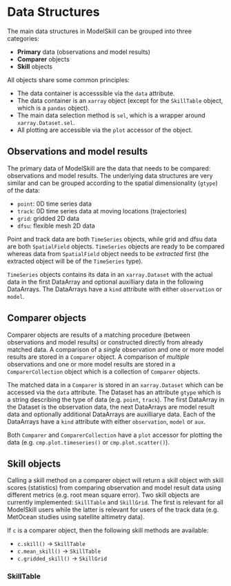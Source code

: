 # Data Structures

The main data structures in ModelSkill can be grouped into three categories:

* **Primary** data (observations and model results)
* **Comparer** objects
* **Skill** objects

All objects share some common principles:

* The data container is accesssible via the `data` attribute. 
* The data container is an `xarray` object (except for the `SkillTable` object, which is a `pandas` object).
* The main data selection method is `sel`, which is a wrapper around `xarray.Dataset.sel`.
* All plotting are accessible via the `plot` accessor of the object.


## Observations and model results

The primary data of ModelSkill are the data that needs to be compared: observations and model results. The underlying data structures are very similar and can be grouped according to the spatial dimensionality (`gtype`) of the data:

* `point`: 0D time series data
* `track`: 0D time series data at moving locations (trajectories)
* `grid`: gridded 2D data
* `dfsu`: flexible mesh 2D data

Point and track data are both `TimeSeries` objects, while grid and dfsu data are both `SpatialField` objects. `TimeSeries` objects are ready to be compared whereas data from `SpatialField` object needs to be *extracted* first (the extracted object will be of the `TimeSeries` type).

`TimeSeries` objects contains its data in an `xarray.Dataset` with the actual data in the first DataArray and optional auxilliary data in the following DataArrays. The DataArrays have a `kind` attribute with either `observation` or `model`.


## Comparer objects

Comparer objects are results of a matching procedure (between observations and model results) or constructed directly from already matched data. A comparison of a *single* observation and one or more model results are stored in a `Comparer` object. A comparison of *multiple* observations and one or more model results are stored in a `ComparerCollection` object which is a collection of `Comparer` objects.

The matched data in a `Comparer` is stored in an `xarray.Dataset` which can be accessed via the `data` attribute. The Dataset has an attribute `gtype` which is a string describing the type of data (e.g. `point`, `track`). The first DataArray in the Dataset is the observation data, the next DataArrays are model result data and optionally additional DataArrays are auxilliarye data. Each of the DataArrays have a `kind` attribute with either `observation`, `model` or `aux`.

Both `Comparer` and `ComparerCollection` have a `plot` accessor for plotting the data (e.g. `cmp.plot.timeseries()` or `cmp.plot.scatter()`).



## Skill objects

Calling a skill method on a comparer object will return a skill object with skill scores (statistics) from comparing observation and model result data using different metrics (e.g. root mean square error). Two skill objects are currently implemented: `SkillTable` and `SkillGrid`. The first is relevant for all ModelSkill users while the latter is relevant for users of the track data (e.g. MetOcean studies using satellite altimetry data).

If `c` is a comparer object, then the following skill methods are available:

* `c.skill()` -> `SkillTable`
* `c.mean_skill()` -> `SkillTable`
* `c.gridded_skill()` -> `SkillGrid`


### SkillTable

